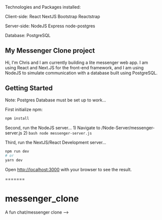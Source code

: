 Technologies and Packages installed:

Client-side:
React
NextJS
Bootstrap
Reactstrap

Server-side:
NodeJS
Express
node-postgres

Database:
PostgreSQL



<!-- <!-- This is a [Next.js](https://nextjs.org/) project bootstrapped with [`create-next-app`](https://github.com/zeit/next.js/tree/canary/packages/create-next-app). -->

## My Messenger Clone project

Hi, I'm Chris and I am currently building a lite messenger web app. I am using React and Next.JS for the front-end framework, and I am using NodeJS to simulate communication with a database built using PostgreSQL.

## Getting Started

Note: Postgres Database must be set up to work...

First initialize npm:
```bash
npm install
```

Second, run the NodeJS server...
    1) Navigate to /Node-Server/messenger-server.js
    2) ```bash
        node messenger-server.js
        ```

Third, run the NextJS/React Development server...
```bash
npm run dev
# or
yarn dev
```

Open [http://localhost:3000](http://localhost:3000) with your browser to see the result.

=======
# messenger_clone
A fun chat/messenger clone -->
